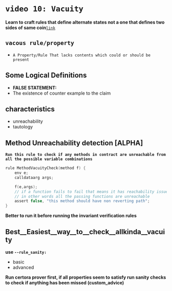 # `video 10: Vacuity`
**Learn to craft rules that define alternate states not a one that defines two sides of same coin**[`link`](https://www.youtube.com/watch?v=csTe6ub3Jwg&list=PLKtu7wuOMP9XHbjAevkw2nL29YMubqEFj&index=12)

## `vacous rule/property`
- `A Property/Rule That lacks contents which could or should be present`

## Some Logical Definitions
- **FALSE STATEMENT:**
- The existence of counter example to the claim

## characteristics
- unreachability
- tautology

## Method Unreachability detection [ALPHA]
**`Run this rule to check if any methods in contract are unreachable from all the possible variable combinations`**
```c
rule MethodVacuityCheck(method f) {
    env e;
    calldataarg args;

    f(e,args);
    // if a function fails to fail that means it has reachability issue
    // in other words all the passing functions are unreachable
    assert false, "this method should have non reverting path";
}

```

**Better to run it before running the invariant verification rules**


## Best__Easiest__way__to__check__allkinda__vacuity
**use `--rule_sanity:`**
- basic
- advanced

**Run certora prover first, if all properties seem to satisfy run sanity checks to check if anything has been missed (custom_advice)**




  
